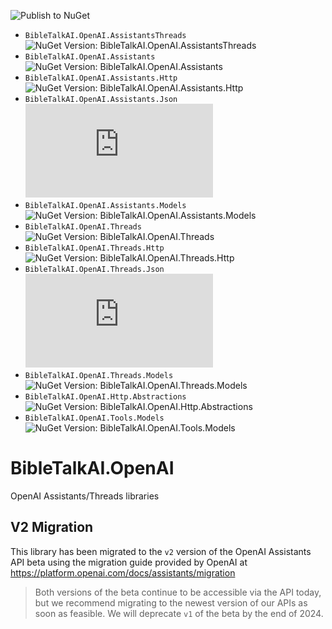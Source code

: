 ![Publish to NuGet](https://github.com/BibleTalkAI/BibleTalkAI.TwilioPhone/actions/workflows/publish.yml/badge.svg)

- `BibleTalkAI.OpenAI.AssistantsThreads` ![NuGet Version: BibleTalkAI.OpenAI.AssistantsThreads](https://img.shields.io/nuget/v/BibleTalkAI.OpenAI.AssistantsThreads?style=flat-square&logo=nuget&link=https%3A%2F%2Fwww.nuget.org%2Fpackages%2FBibleTalkAI.OpenAI.AssistantsThreads%2F)
- `BibleTalkAI.OpenAI.Assistants` ![NuGet Version: BibleTalkAI.OpenAI.Assistants](https://img.shields.io/nuget/v/BibleTalkAI.OpenAI.Assistants?style=flat-square&logo=nuget&link=https%3A%2F%2Fwww.nuget.org%2Fpackages%2FBibleTalkAI.OpenAI.Assistants%2F)
- `BibleTalkAI.OpenAI.Assistants.Http` ![NuGet Version: BibleTalkAI.OpenAI.Assistants.Http](https://img.shields.io/nuget/v/BibleTalkAI.OpenAI.Assistants.Http?style=flat-square&logo=nuget&link=https%3A%2F%2Fwww.nuget.org%2Fpackages%2FBibleTalkAI.OpenAI.Assistants.Http%2F)
- `BibleTalkAI.OpenAI.Assistants.Json` ![NuGet Version: BibleTalkAI.OpenAI.Assistants.Json](https://img.shields.io/nuget/v/BibleTalkAI.OpenAI.Assistants.Json?style=flat-square&logo=nuget&link=https%3A%2F%2Fwww.nuget.org%2Fpackages%2FBibleTalkAI.OpenAI.Assistants.Json%2F)
- `BibleTalkAI.OpenAI.Assistants.Models` ![NuGet Version: BibleTalkAI.OpenAI.Assistants.Models](https://img.shields.io/nuget/v/BibleTalkAI.OpenAI.Assistants.Models?style=flat-square&logo=nuget&link=https%3A%2F%2Fwww.nuget.org%2Fpackages%2FBibleTalkAI.OpenAI.Assistants.Models%2F)
- `BibleTalkAI.OpenAI.Threads` ![NuGet Version: BibleTalkAI.OpenAI.Threads](https://img.shields.io/nuget/v/BibleTalkAI.OpenAI.Threads?style=flat-square&logo=nuget&link=https%3A%2F%2Fwww.nuget.org%2Fpackages%2FBibleTalkAI.OpenAI.Threads%2F)
- `BibleTalkAI.OpenAI.Threads.Http` ![NuGet Version: BibleTalkAI.OpenAI.Threads.Http](https://img.shields.io/nuget/v/BibleTalkAI.OpenAI.Threads.Http?style=flat-square&logo=nuget&link=https%3A%2F%2Fwww.nuget.org%2Fpackages%2FBibleTalkAI.OpenAI.Threads.Http%2F)
- `BibleTalkAI.OpenAI.Threads.Json` ![NuGet Version: BibleTalkAI.OpenAI.Threads.Json](https://img.shields.io/nuget/v/BibleTalkAI.OpenAI.Threads.Json?style=flat-square&logo=nuget&link=https%3A%2F%2Fwww.nuget.org%2Fpackages%2FBibleTalkAI.OpenAI.Threads.Json%2F)
- `BibleTalkAI.OpenAI.Threads.Models` ![NuGet Version: BibleTalkAI.OpenAI.Threads.Models](https://img.shields.io/nuget/v/BibleTalkAI.OpenAI.Threads.Models?style=flat-square&logo=nuget&link=https%3A%2F%2Fwww.nuget.org%2Fpackages%2FBibleTalkAI.OpenAI.Threads.Models%2F)
- `BibleTalkAI.OpenAI.Http.Abstractions` ![NuGet Version: BibleTalkAI.OpenAI.Http.Abstractions](https://img.shields.io/nuget/v/BibleTalkAI.OpenAI.Http.Abstractions?style=flat-square&logo=nuget&link=https%3A%2F%2Fwww.nuget.org%2Fpackages%2FBibleTalkAI.OpenAI.Http.Abstractions%2F)
- `BibleTalkAI.OpenAI.Tools.Models` ![NuGet Version: BibleTalkAI.OpenAI.Tools.Models](https://img.shields.io/nuget/v/BibleTalkAI.OpenAI.Tools.Models?style=flat-square&logo=nuget&link=https%3A%2F%2Fwww.nuget.org%2Fpackages%2FBibleTalkAI.OpenAI.Tools.Models%2F)

# BibleTalkAI.OpenAI

OpenAI Assistants/Threads libraries

## V2 Migration

This library has been migrated to the `v2` version of the OpenAI Assistants API beta using the migration guide provided by OpenAI at https://platform.openai.com/docs/assistants/migration

> Both versions of the beta continue to be accessible via the API today, but we recommend migrating to the newest version of our APIs as soon as feasible. We will deprecate `v1` of the beta by the end of 2024.
